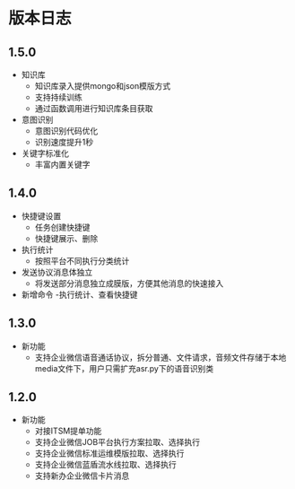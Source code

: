 # 版本日志

## 1.5.0

- 知识库
  - 知识库录入提供mongo和json模版方式
  - 支持持续训练
  - 通过函数调用进行知识库条目获取
- 意图识别
  - 意图识别代码优化
  - 识别速度提升1秒
- 关键字标准化
  - 丰富内置关键字
  
  
## 1.4.0

- 快捷键设置
  - 任务创建快捷键
  - 快捷键展示、删除
- 执行统计
  - 按照平台不同执行分类统计
- 发送协议消息体独立
  - 将发送部分消息独立成膜版，方便其他消息的快速接入
- 新增命令
  -执行统计、查看快捷键

## 1.3.0

- 新功能
  - 支持企业微信语音通话协议，拆分普通、文件请求，音频文件存储于本地media文件下，用户只需扩充asr.py下的语音识别类
  

## 1.2.0

- 新功能
  - 对接ITSM提单功能
  - 支持企业微信JOB平台执行方案拉取、选择执行
  - 支持企业微信标准运维模版拉取、选择执行
  - 支持企业微信蓝盾流水线拉取、选择执行
  - 支持新办企业微信卡片消息

